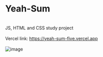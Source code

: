 # Yeah-Sum
<br>JS, HTML and CSS study project</br>
<br>Vercel link: https://yeah-sum-five.vercel.app</br>
<br>![image](https://github.com/grumpyary/Yeah-Sum/assets/126939710/fa2938db-335c-4d90-b8d1-0d82b076b94d)</br>
